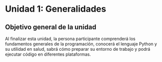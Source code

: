 # Unidad 1: Generalidades

## Objetivo general de la unidad

Al finalizar esta unidad, la persona participante comprenderá los fundamentos generales de la programación, conocerá el lenguaje Python y su utilidad en salud, sabrá cómo preparar su entorno de trabajo y podrá ejecutar código en diferentes plataformas.


